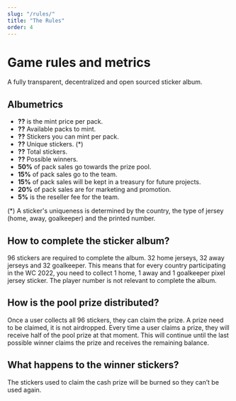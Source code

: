 ```yaml
---
slug: "/rules/"
title: "The Rules"
order: 4
---
```

# Game rules and metrics
A fully transparent, decentralized and open sourced sticker album. 

## Albumetrics
- **??** is the mint price per pack.
- **??** Available packs to mint.
- **??** Stickers you can mint per pack.
- **??** Unique stickers. (*)
- **??** Total stickers.
- **??** Possible winners.
- **50%** of pack sales go towards the prize pool.
- **15%** of pack sales go to the team.
- **15%** of pack sales will be kept in a treasury for future projects.
- **20%** of pack sales are for marketing and promotion.
- **5%** is the reseller fee for the team.

(*) A sticker's uniqueness is determined by the country, the type of jersey (home, away, goalkeeper) and the printed number.

## How to complete the sticker album?
96 stickers are required to complete the album. 32 home jerseys, 32 away jerseys and 32 goalkeeper. This means that for every country participating in the WC 2022, you need to collect 1 home, 1 away and 1 goalkeeper pixel jersey sticker. The player number is not relevant to complete the album.

## How is the pool prize distributed?
Once a user collects all 96 stickers, they can claim the prize. A prize need to be claimed, it is not airdropped. Every time a user claims a prize, they will receive half of the pool prize at that moment. This will continue until the last possible winner claims the prize and receives the remaining balance.

## What happens to the winner stickers?
The stickers used to claim the cash prize will be burned so they can’t be used again.